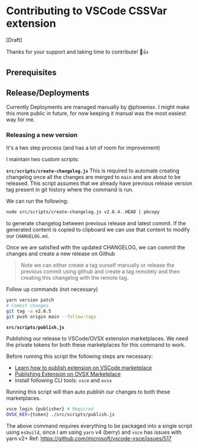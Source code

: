 # Contributing to VSCode CSSVar extension
[Draft]

Thanks for your support and taking time to contribute! 🎉👍

## Prerequisites

## Release/Deployments

Currently Deployments are managed manually by @phoenisx. I might make this more public in future, for now
keeping it manual was the most easiest way for me.

### Releasing a new version

It's a two step process (and has a lot of room for improvement)

I maintain two custom scripts:

**`src/scripts/create-changelog.js`**
This is required to automate creating changelog once all the changes are merged to `main` and are about to be released.
This script assumes that we already have previous release version tag present in git history where the command is run.

We can run the following:
```sh
node src/scripts/create-changelog.js v2.6.4..HEAD | pbcopy
```
to generate changelog between previous release and latest commit.
If the generated content is copied to clipboard we can use that content to modify our `CHANGELOG.md`.

Once we are satisfied with the updated CHANGELOG, we can commit the changes and create a new release on Github

> Note we can either create a tag ourself manually or release the previous commit using github and create a tag
> remotely and then creating this changelog with the remote tag.

Follow up commands (not necessary)
```sh
yarn version patch
# Commit changes
git tag -a v2.6.5
git push origin main --follow-tags
```

**`src/scripts/publish.js`**

Publishing our release to VSCode/OVSX extension marketplaces.
We need the private tokens for both these marketplaces for this command to work.

Before running this script the following steps are necessary:
- [Learn how to publish extension on VSCode marketplace](https://code.visualstudio.com/api/working-with-extensions/publishing-extension)
- [Publishing Extension on OVSX Marketplace](https://github.com/eclipse/openvsx/wiki/Publishing-Extensions)
- Install following CLI tools: `vsce` and `ovsx`

Running this script will than auto publish our changes to both these marketplaces.

```sh
vsce login {publisher} # Required
OVSX_KEY={token} ./src/scripts/publish.js
```

The above command requires everything to be packaged into a single script using `esbuild`, since I am using `yarn` v4 (berry) and `vsce` has issues with yarn v2+
Ref: https://github.com/microsoft/vscode-vsce/issues/517
